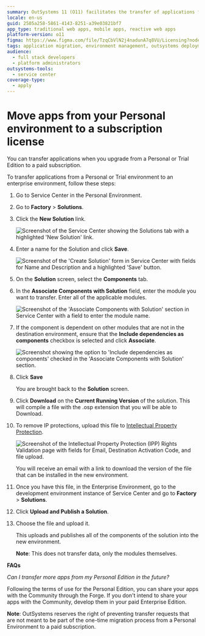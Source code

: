 ```yaml
---
summary: OutSystems 11 (O11) facilitates the transfer of applications from Personal or Trial environments to a paid subscription.
locale: en-us
guid: 2505a258-5861-4143-8251-a39e03821bf7
app_type: traditional web apps, mobile apps, reactive web apps
platform-version: o11
figma: https://www.figma.com/file/TzqCbVlN2j4nadunA7q8VU/Licensing?node-id=0:1
tags: application migration, environment management, outsystems deployment, solution management
audience:
  - full stack developers
  - platform administrators
outsystems-tools:
  - service center
coverage-type:
  - apply
---
```


# Move apps from your Personal environment to a subscription license

You can transfer applications when you upgrade from a Personal or Trial Edition to a paid subscription.

To transfer applications from a Personal or Trial environment to an enterprise environment, follow these steps:

1. Go to Service Center in the Personal Environment.  

1. Go to **Factory** > **Solutions**.

1. Click the **New Solution** link.

    ![Screenshot of the Service Center showing the Solutions tab with a highlighted 'New Solution' link.](images/moveapp-solutions-sc.png "Service Center Solutions Screen")

1. Enter a name for the Solution and click **Save**.

    ![Screenshot of the 'Create Solution' form in Service Center with fields for Name and Description and a highlighted 'Save' button.](images/moveapp-createsol-sc.png "Create New Solution Form")

1. On the **Solution** screen, select the **Components** tab.

1. In the **Associate Components with Solution** field, enter the module you want to transfer. Enter all of the applicable modules.

    ![Screenshot of the 'Associate Components with Solution' section in Service Center with a field to enter the module name.](images/moveapp-associate-sc.png "Associate Components with Solution")

1. If the component is dependent on other modules that are not in the destination environment, ensure that the **Include dependencies as components** checkbox is selected and click **Associate**.

    ![Screenshot showing the option to 'Include dependencies as components' checked in the 'Associate Components with Solution' section.](images/moveapp-include-dep-sc.png "Include Dependencies Option")

1. Click **Save**

    You are brought back to the **Solution** screen.

1. Click **Download** on the **Current Running Version** of the solution. This will compile a file with the .osp extension that you will be able to Download.

1. To remove IP protections, upload this file to [Intellectual Property Protection](https://www.outsystems.com/IPP).

    ![Screenshot of the Intellectual Property Protection (IPP) Rights Validation page with fields for Email, Destination Activation Code, and file upload.](images/moveapp-ipp.png "Intellectual Property Protection Rights Validation")

    You will receive an email with a link to download the version of the file that can be installed in the new environment.

1. Once you have this file, in the Enterprise Environment, go to the development environment instance of Service Center and go to **Factory** > **Solutions**.

1. Click **Upload and Publish a Solution**.

1. Choose the file and upload it.

    This uploads and publishes all of the components of the solution into the new environment.

    **Note**: This does not transfer data, only the modules themselves.

**FAQs**

_Can I transfer more apps from my Personal Edition in the future?_

Following the terms of use for the Personal Edition, you can share your apps with the Community through the Forge. If you don't intend to share your apps with the Community, develop them in your paid Enterprise Edition.

**Note**: OutSystems reserves the right of preventing transfer requests that are not meant to be part of the one-time migration process from a Personal Environment to a paid subscription.
